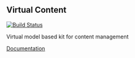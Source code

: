 Virtual Content
---

[![Build Status](https://travis-ci.org/kosuha606/html-uni-parser.svg?branch=master)](https://travis-ci.org/kosuha606/virtual-content)

Virtual model based kit for content management

[Documentation](https://docs.kosuha606.ru/en/2-virtualmodel/3-virtualadmin/4-virtualcontent)
